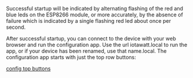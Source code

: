 Successful startup will be indicated by alternating flashing of the red and blue leds on the ESP8266 module, or more accurately, by the absence of failure which is indicated by a single flashing red led about once per second. 

After successful startup, you can connect to the device with your web browser and run the configuration app. Use the url iotawatt.local to run the app, or if your device has been renamed, use that name.local.  The configuration app starts with just the top row buttons:

[config top buttons](http://iotawatt.com/Images/config_bigideas.gif)

